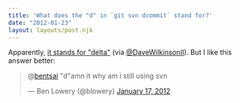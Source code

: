 ```yaml
---
title: 'What does the "d" in `git svn dcommit` stand for?'
date: "2012-01-23"
layout: layouts/post.njk
---
```


Apparently,
[it stands for "delta"](http://stackoverflow.com/questions/3722672/what-is-the-origin-of-the-name-dcommit-in-git-svn-dcommit)
(via
[@DaveWilkinsonII](https://twitter.com/#!/DaveWilkinsonII/status/159383178551885824)).
But I like this answer better:

<blockquote class="twitter-tweet"><p>@<a href="https://twitter.com/bentsai">bentsai</a> "d"amn it why am i still using svn</p>— Ben Lowery (@blowery) <a href="https://twitter.com/blowery/status/159382928097415169">January 17, 2012</a></blockquote>
